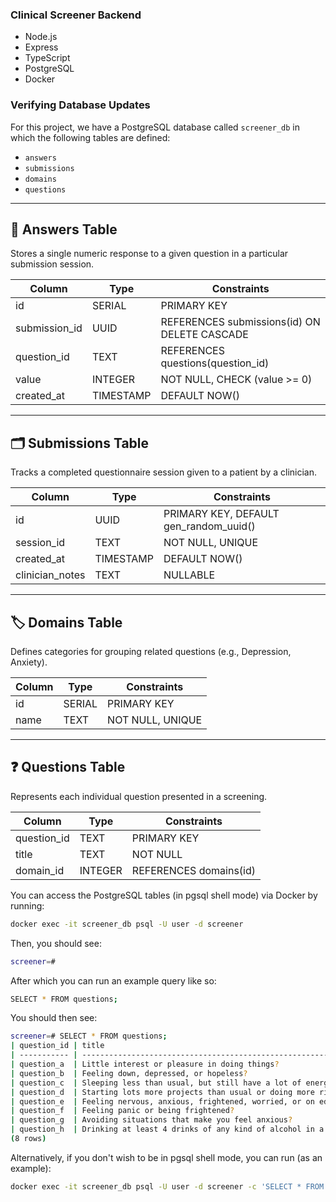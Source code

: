 ### Clinical Screener Backend

- Node.js
- Express
- TypeScript
- PostgreSQL
- Docker

### Verifying Database Updates

For this project, we have a PostgreSQL database called `screener_db` in which the following tables are defined:

- `answers`
- `submissions`
- `domains`
- `questions`

---

## 🧠 Answers Table

Stores a single numeric response to a given question in a particular submission session.

| Column        | Type    | Constraints                                  |
| ------------- | ------- | -------------------------------------------- |
| id            | SERIAL  | PRIMARY KEY                                  |
| submission_id | UUID    | REFERENCES submissions(id) ON DELETE CASCADE |
| question_id   | TEXT    | REFERENCES questions(question_id)            |
| value         | INTEGER | NOT NULL, CHECK (value >= 0)                 |
| created_at    | TIMESTAMP | DEFAULT NOW()                              |

---

## 🗂️ Submissions Table

Tracks a completed questionnaire session given to a patient by a clinician.

| Column          | Type      | Constraints                            |
| --------------- | --------- | -------------------------------------- |
| id              | UUID      | PRIMARY KEY, DEFAULT gen_random_uuid() |
| session_id      | TEXT      | NOT NULL, UNIQUE                       |
| created_at      | TIMESTAMP | DEFAULT NOW()                          |
| clinician_notes | TEXT      | NULLABLE                               |

---

## 🏷️ Domains Table

Defines categories for grouping related questions (e.g., Depression, Anxiety).

| Column | Type   | Constraints      |
| ------ | ------ | ---------------- |
| id     | SERIAL | PRIMARY KEY      |
| name   | TEXT   | NOT NULL, UNIQUE |

---

## ❓ Questions Table

Represents each individual question presented in a screening.

| Column      | Type    | Constraints            |
| ----------- | ------- | ---------------------- |
| question_id | TEXT    | PRIMARY KEY            |
| title       | TEXT    | NOT NULL               |
| domain_id   | INTEGER | REFERENCES domains(id) |

You can access the PostgreSQL tables (in pgsql shell mode) via Docker by running:

```bash
docker exec -it screener_db psql -U user -d screener
```

Then, you should see:

```bash
screener=#
```

After which you can run an example query like so:

```bash
SELECT * FROM questions;
```

You should then see:

```bash
screener=# SELECT * FROM questions;
| question_id | title                                                                         | domain_id |
| ----------- | ----------------------------------------------------------------------------- | --------- |
| question_a  | Little interest or pleasure in doing things?                                  | 1         |
| question_b  | Feeling down, depressed, or hopeless?                                         | 1         |
| question_c  | Sleeping less than usual, but still have a lot of energy?                     | 2         |
| question_d  | Starting lots more projects than usual or doing more risky things than usual? | 2         |
| question_e  | Feeling nervous, anxious, frightened, worried, or on edge?                    | 3         |
| question_f  | Feeling panic or being frightened?                                            | 3         |
| question_g  | Avoiding situations that make you feel anxious?                               | 3         |
| question_h  | Drinking at least 4 drinks of any kind of alcohol in a single day?            | 4         |
(8 rows)
```

Alternatively, if you don't wish to be in pgsql shell mode, you can run (as an example):

```bash
docker exec -it screener_db psql -U user -d screener -c 'SELECT * FROM questions'
```
